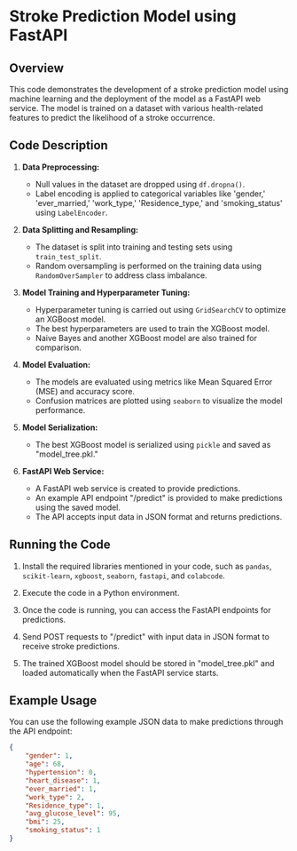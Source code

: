 # Stroke Prediction Model using FastAPI

## Overview
This code demonstrates the development of a stroke prediction model using machine learning and the deployment of the model as a FastAPI web service. The model is trained on a dataset with various health-related features to predict the likelihood of a stroke occurrence.

## Code Description
1. **Data Preprocessing:**
   - Null values in the dataset are dropped using `df.dropna()`.
   - Label encoding is applied to categorical variables like 'gender,' 'ever_married,' 'work_type,' 'Residence_type,' and 'smoking_status' using `LabelEncoder`.

2. **Data Splitting and Resampling:**
   - The dataset is split into training and testing sets using `train_test_split`.
   - Random oversampling is performed on the training data using `RandomOverSampler` to address class imbalance.

3. **Model Training and Hyperparameter Tuning:**
   - Hyperparameter tuning is carried out using `GridSearchCV` to optimize an XGBoost model.
   - The best hyperparameters are used to train the XGBoost model.
   - Naive Bayes and another XGBoost model are also trained for comparison.

4. **Model Evaluation:**
   - The models are evaluated using metrics like Mean Squared Error (MSE) and accuracy score.
   - Confusion matrices are plotted using `seaborn` to visualize the model performance.

5. **Model Serialization:**
   - The best XGBoost model is serialized using `pickle` and saved as "model_tree.pkl."

6. **FastAPI Web Service:**
   - A FastAPI web service is created to provide predictions.
   - An example API endpoint "/predict" is provided to make predictions using the saved model.
   - The API accepts input data in JSON format and returns predictions.

## Running the Code
1. Install the required libraries mentioned in your code, such as `pandas`, `scikit-learn`, `xgboost`, `seaborn`, `fastapi`, and `colabcode`.

2. Execute the code in a Python environment.

3. Once the code is running, you can access the FastAPI endpoints for predictions.

4. Send POST requests to "/predict" with input data in JSON format to receive stroke predictions.

5. The trained XGBoost model should be stored in "model_tree.pkl" and loaded automatically when the FastAPI service starts.

## Example Usage
You can use the following example JSON data to make predictions through the API endpoint:
```json
{
    "gender": 1,
    "age": 68,
    "hypertension": 0,
    "heart_disease": 1,
    "ever_married": 1,
    "work_type": 2,
    "Residence_type": 1,
    "avg_glucose_level": 95,
    "bmi": 25,
    "smoking_status": 1
}
